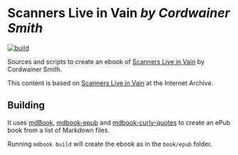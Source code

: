 Scanners Live in Vain *by Cordwainer Smith*
===========================================

[![build](https://github.com/arminha/cordwainer-smith-scanners/workflows/build/badge.svg)](https://github.com/arminha/cordwainer-smith-scanners/actions?query=workflow%3Abuild)

Sources and scripts to create an ebook of [Scanners Live in Vain](https://en.wikipedia.org/wiki/Scanners_Live_in_Vain) by Cordwainer Smith.

This content is based on [Scanners Live in Vain](https://archive.org/details/ScannersLiveInVain) at the Internet Archive.

Building
--------

It uses [mdBook](https://github.com/rust-lang/mdBook),
[mdbook-epub](https://github.com/Michael-F-Bryan/mdbook-epub) and
[mdbook-curly-quotes](https://github.com/arminha/mdbook-curly-quotes) to create
an ePub book from a list of Markdown files.

Running `mdbook build` will create the ebook as  in the `book/epub` folder.

